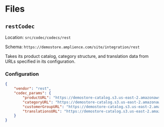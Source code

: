 # Files

## `restCodec`
Location: `src/codec/codecs/rest`

Schema: `https://demostore.amplience.com/site/integration/rest`

Takes its product catalog, category structure, and translation data from URLs specified in its configuration.

### Configuration

``` json
{
    "vendor": "rest",
    "codec_params": {
        "productURL": "https://demostore-catalog.s3.us-east-2.amazonaws.com/products.json",
        "categoryURL": "https://demostore-catalog.s3.us-east-2.amazonaws.com/categories.json",
        "customerGroupURL": "https://demostore-catalog.s3.us-east-2.amazonaws.com/customerGroups.json",
        "translationsURL": "https://demostore-catalog.s3.us-east-2.amazonaws.com/translations.json"
    }
}
```